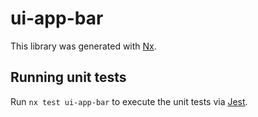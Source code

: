 # ui-app-bar

This library was generated with [Nx](https://nx.dev).

## Running unit tests

Run `nx test ui-app-bar` to execute the unit tests via [Jest](https://jestjs.io).
